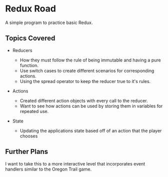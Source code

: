 # Redux Road
A simple program to practice basic Redux.

## Topics Covered
- Reducers
    - How they must follow the rule of being immutable and having a pure function.
    - Use switch cases to create different scenarios for corresponding actions.
    - Using the spread operator to keep the reducer true to it's rules.

- Actions
    - Created different action objects with every call to the reducer.
    - Want to see how actions can be used by storing them in variables for repeated use.

- State
    - Updating the applications state based off of an action that the player chooses

## Further Plans
I want to take this to a more interactive level that incorporates event handlers similar to the Oregon Trail game. 

